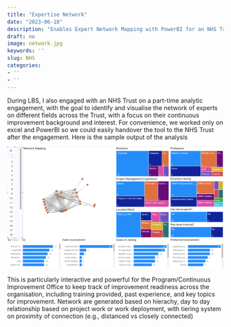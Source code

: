 ```yaml
---
title: "Expertise Network"
date: "2023-06-18"
description: "Enables Expert Network Mapping with PowerBI for an NHS Trust"
draft: no
image: network.jpg
keywords: ''
slug: NHS
categories:
- ''
- ''
---
```




During LBS, I also engaged with an NHS Trust on a part-time analytic engagement, with the goal to identify and visualise the network of experts on different fields across the Trust, with a focus on their continuous improvement background and interest. For convenience, we worked only on excel and PowerBI so we could easily handover the tool to the NHS Trust after the engagement. Here is the sample output of the analysis

<img src="../../static/img/Network Mapping.png" width="1093" />

This is particularly interactive and powerful for the Program/Continuous Improvement Office to keep track of improvement readiness across the organisation, including training provided, past experience, and key topics for improvement. Network are generated based on hierachy, day to day relationship based on project work or work deployment, with tiering system on proximity of connection (e.g., distanced vs closely connected)
